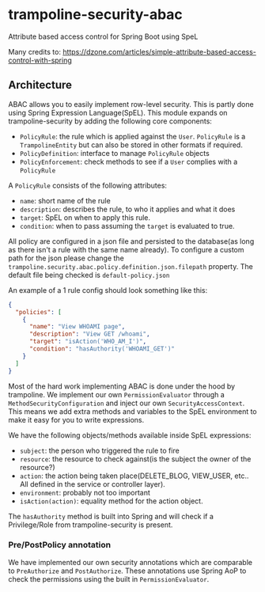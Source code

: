 # trampoline-security-abac

Attribute based access control for Spring Boot using SpeL

Many credits to: https://dzone.com/articles/simple-attribute-based-access-control-with-spring

## Architecture

ABAC allows you to easily implement row-level security. This is partly done using Spring Expression Language(SpEL).
This module expands on trampoline-security by adding the following core components:

- `PolicyRule`: the rule which is applied against the `User`. `PolicyRule` is a `TrampolineEntity` but can also be stored in other formats if required.
- `PolicyDefinition`: interface to manage `PolicyRule` objects
- `PolicyEnforcement`: check methods to see if a `User` complies with a `PolicyRule`

A `PolicyRule` consists of the following attributes:

- `name`: short name of the rule
- `description`: describes the rule, to who it applies and what it does
- `target`: SpEL on when to apply this rule.
- `condition`: when to pass assuming the `target` is evaluated to true.

All policy are configured in a json file and persisted to the database(as long as there isn't a rule with the same name already).
To configure a custom path for the json please change the `trampoline.security.abac.policy.definition.json.filepath` property.
The default file being checked is `default-policy.json`


An example of a 1 rule config should look something like this:

```json
{
  "policies": [
    {
      "name": "View WHOAMI page",
      "description": "View GET /whoami",
      "target": "isAction('WHO_AM_I')",
      "condition": "hasAuthority('WHOAMI_GET')"
    }
  ]
}
```

Most of the hard work implementing ABAC is done under the hood by trampoline.
We implement our own `PermissionEvaluator` through a `MethodSecurityConfiguration` and inject our own `SecurityAccessContext`.
This means we add extra methods and variables to the SpEL environment to make it easy for you to write expressions.

We have the following objects/methods available inside SpEL expressions:

- `subject`: the person who triggered the rule to fire
- `resource`: the resource to check against(is the subject the owner of the resource?)
- `action`: the action being taken place(DELETE_BLOG, VIEW_USER, etc.. All defined in the service or controller layer).
- `environment`: probably not too important
- `isAction(action)`: equality method for the action object.

The `hasAuthority` method is built into Spring and will check if a Privilege/Role from trampoline-security is present.

### Pre/PostPolicy annotation

We have implemented our own security annotations which are comparable to `PreAuthorize` and `PostAuthorize`.
These annotations use Spring AoP to check the permissions using the built in `PermissionEvaluator`.